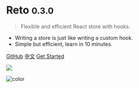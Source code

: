# Reto <small>0.3.0</small>

> Flexible and efficient React store with hooks.

- Writing a store is just like writing a custom hook.
- Simple but efficient, learn in 10 minutes.

[GitHub](https://github.com/awmleer/reto/)
[中文](/zh-cn/)
[Get Started](/get-started)

![](https://images.unsplash.com/photo-1529700215145-58542a1f36b6?ixlib=rb-1.2.1&auto=format&fit=crop&w=1949&q=80)

![color](#f0f0f0)
